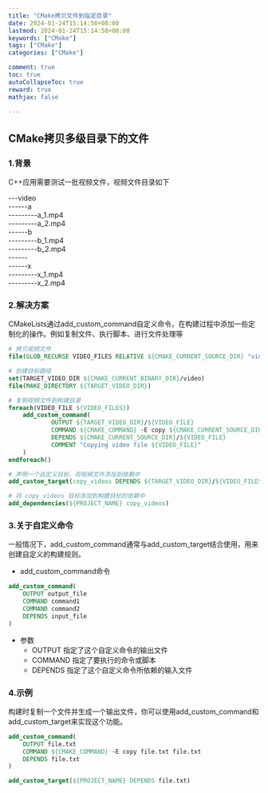 ```yaml
---
title: "CMake拷贝文件到指定目录"
date: 2024-01-24T15:14:58+08:00
lastmod: 2024-01-24T15:14:58+08:00
keywords: ["CMake"]
tags: ["CMake"]
categories: ["CMake"]

comment: true
toc: true
autoCollapseToc: true
reward: true
mathjax: false

---
```


<!--more-->

## CMake拷贝多级目录下的文件

### 1.背景

C++应用需要测试一批视频文件，视频文件目录如下

---video \
------a \
---------a_1.mp4 \
---------a_2.mp4 \
------b \
---------b_1.mp4 \
---------b_2.mp4 \
------ \
------x \
---------x_1.mp4 \
---------x_2.mp4 

### 2.解决方案


CMakeLists通过add_custom_command自定义命令，在构建过程中添加一些定制化的操作。例如复制文件、执行脚本、进行文件处理等

```CMake
# 拷贝视频文件
file(GLOB_RECURSE VIDEO_FILES RELATIVE ${CMAKE_CURRENT_SOURCE_DIR} "video/*/*.mp4")

# 创建目标路径
set(TARGET_VIDEO_DIR ${CMAKE_CURRENT_BINARY_DIR}/video)
file(MAKE_DIRECTORY ${TARGET_VIDEO_DIR})

# 复制视频文件到构建目录
foreach(VIDEO_FILE ${VIDEO_FILES})
	add_custom_command(
			OUTPUT ${TARGET_VIDEO_DIR}/${VIDEO_FILE}
			COMMAND ${CMAKE_COMMAND} -E copy ${CMAKE_CURRENT_SOURCE_DIR}/${VIDEO_FILE} ${TARGET_VIDEO_DIR}/${VIDEO_FILE}
			DEPENDS ${CMAKE_CURRENT_SOURCE_DIR}/${VIDEO_FILE}
			COMMENT "Copying video file ${VIDEO_FILE}"
	)
endforeach()

# 声明一个自定义目标，将视频文件添加到依赖中
add_custom_target(copy_videos DEPENDS ${TARGET_VIDEO_DIR}/${VIDEO_FILES})

# 将 copy_videos 目标添加到构建目标的依赖中
add_dependencies(${PROJECT_NAME} copy_videos)

```

### 3.关于自定义命令
一般情况下，add_custom_command通常与add_custom_target结合使用，用来创建自定义的构建规则。

* add_custom_command命令

```CMake
add_custom_command(
    OUTPUT output_file
    COMMAND command1
    COMMAND command2
    DEPENDS input_file
)
```

* 参数
  * OUTPUT 指定了这个自定义命令的输出文件
  * COMMAND 指定了要执行的命令或脚本
  * DEPENDS 指定了这个自定义命令所依赖的输入文件
  
### 4.示例
构建时复制一个文件并生成一个输出文件，你可以使用add_custom_command和add_custom_target来实现这个功能。

```CMake
add_custom_command(
    OUTPUT file.txt
    COMMAND ${CMAKE_COMMAND} -E copy file.txt file.txt
    DEPENDS file.txt
)

add_custom_target(${PROJECT_NAME} DEPENDS file.txt)

```

